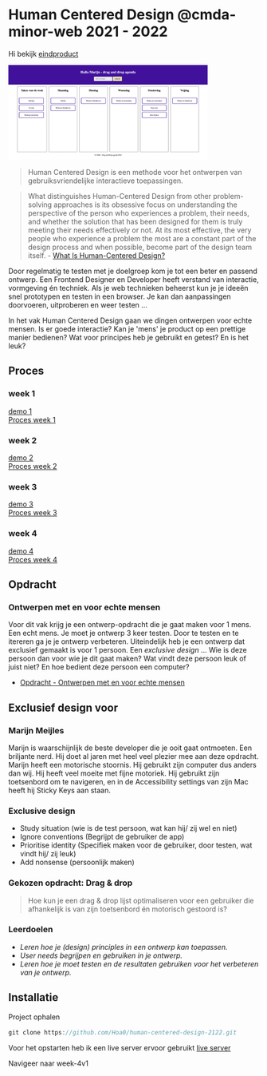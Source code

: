 # Human Centered Design @cmda-minor-web 2021 - 2022

Hi bekijk [eindproduct](https://hoa0.github.io/human-centered-design-2122/week-4-v1/)

<img src="https://github.com/Hoa0/human-centered-design-2122/blob/main/docs/img/dnd-v4.png" width="400">

> Human Centered Design is een methode voor het ontwerpen van gebruiksvriendelijke interactieve toepassingen.

> What distinguishes Human-Centered Design from other problem-solving approaches is its obsessive focus on understanding the perspective of the person who experiences a problem, their needs, and whether the solution that has been designed for them is truly meeting their needs effectively or not. At its most effective, the very people who experience a problem the most are a constant part of the design process and when possible, become part of the design team itself. - [What Is Human-Centered Design?](https://medium.com/dc-design/what-is-human-centered-design-6711c09e2779)

Door regelmatig te testen met je doelgroep kom je tot een beter en passend ontwerp.
Een Frontend Designer en Developer heeft verstand van interactie, vormgeving én techniek.
Als je web technieken beheerst kun je je ideeën snel prototypen en testen in een browser. Je kan dan aanpassingen doorvoeren, uitproberen en weer testen ...

In het vak Human Centered Design gaan we dingen ontwerpen voor echte mensen.
Is er goede interactie? Kan je 'mens' je product op een prettige manier bedienen?
Wat voor principes heb je gebruikt en getest? En is het leuk?

## Proces

### week 1

[demo 1](https://hoa0.github.io/human-centered-design-2122/docs/prototype-v/week-1/) <br />
[Proces week 1](https://github.com/Hoa0/human-centered-design-2122/wiki/Week-1---prototypen-&-testen)

### week 2

[demo 2](https://hoa0.github.io/human-centered-design-2122/docs/prototype-v/week-2/) <br />
[Proces week 2](https://github.com/Hoa0/human-centered-design-2122/wiki/Week-2---prototypen-&-testen)

### week 3

[demo 3](https://hoa0.github.io/human-centered-design-2122/docs/prototype-v/week-3-v2/) <br />
[Proces week 3](https://github.com/Hoa0/human-centered-design-2122/wiki/Week-3---prototypen-&-testen)

### week 4

[demo 4](https://hoa0.github.io/human-centered-design-2122/week-4-v1/) <br />
[Proces week 4](https://github.com/Hoa0/human-centered-design-2122/wiki/Week-4---prototype-&-theorie-verwerken)

## Opdracht

### Ontwerpen met en voor echte mensen

Voor dit vak krijg je een ontwerp-opdracht die je gaat maken voor 1 mens.
Een echt mens.
Je moet je ontwerp 3 keer testen.
Door te testen en te itereren ga je je ontwerp verbeteren.
Uiteindelijk heb je een ontwerp dat exclusief gemaakt is voor 1 persoon.
Een _exclusive design_ ...
Wie is deze persoon dan voor wie je dit gaat maken?
Wat vindt deze persoon leuk of juist niet?
En hoe bedient deze persoon een computer?

- [Opdracht - Ontwerpen met en voor echte mensen](course/opdracht-human-centered-design.md)

## Exclusief design voor

### Marijn Meijles

Marijn is waarschijnlijk de beste developer die je ooit gaat ontmoeten. Een briljante nerd. Hij doet al jaren met heel veel plezier mee aan deze opdracht. Marijn heeft een motorische stoornis. Hij gebruikt zijn computer dus anders dan wij. Hij heeft veel moeite met fijne motoriek. Hij gebruikt zijn toetsenbord om te navigeren, en in de Accessibility settings van zijn Mac heeft hij Sticky Keys aan staan.

### Exclusive design

- Study situation (wie is de test persoon, wat kan hij/ zij wel en niet)
- Ignore conventions (Begrijpt de gebruiker de app)
- Prioritise identity (Specifiek maken voor de gebruiker, door testen, wat vindt hij/ zij leuk)
- Add nonsense (persoonlijk maken)

### Gekozen opdracht: Drag & drop

> Hoe kun je een drag & drop lijst optimaliseren voor een gebruiker die afhankelijk is van zijn toetsenbord én motorisch gestoord is?

### Leerdoelen

- _Leren hoe je (design) principles in een ontwerp kan toepassen._
- _User needs begrijpen en gebruiken in je ontwerp._
- _Leren hoe je moet testen en de resultaten gebruiken voor het verbeteren van je ontwerp._

## Installatie

Project ophalen

```JavaScript
git clone https://github.com/Hoa0/human-centered-design-2122.git
```

Voor het opstarten heb ik een live server ervoor gebruikt [live server](https://marketplace.visualstudio.com/items?itemName=ritwickdey.LiveServer)

Navigeer naar week-4v1
